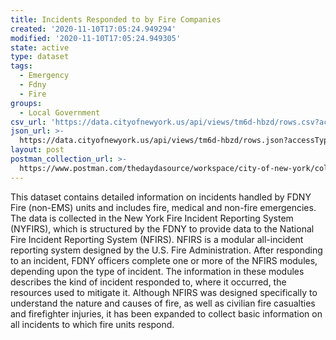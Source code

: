 ```yaml
---
title: Incidents Responded to by Fire Companies
created: '2020-11-10T17:05:24.949294'
modified: '2020-11-10T17:05:24.949305'
state: active
type: dataset
tags:
  - Emergency
  - Fdny
  - Fire
groups:
  - Local Government
csv_url: 'https://data.cityofnewyork.us/api/views/tm6d-hbzd/rows.csv?accessType=DOWNLOAD'
json_url: >-
  https://data.cityofnewyork.us/api/views/tm6d-hbzd/rows.json?accessType=DOWNLOAD
layout: post
postman_collection_url: >-
  https://www.postman.com/thedaydasource/workspace/city-of-new-york/collection/15909983-59613fea-a74f-4844-bd98-1b0395ea4cb9
---
```

This dataset contains detailed information on incidents handled by FDNY Fire (non-EMS) units and includes fire, medical and non-fire emergencies. The data is collected in the New York Fire Incident Reporting System (NYFIRS), which is structured by the FDNY to provide data to the National Fire Incident Reporting System (NFIRS).  NFIRS is a modular all-incident reporting system designed by the U.S. Fire Administration. After responding to an incident, FDNY officers complete one or more of the NFIRS modules, depending upon the type of incident. The information in these modules describes the kind of incident responded to, where it occurred, the resources used to mitigate it.  Although NFIRS was designed specifically to understand the nature and causes of fire, as well as civilian fire casualties and firefighter injuries, it has been expanded to collect basic information on all incidents to which fire units respond.

